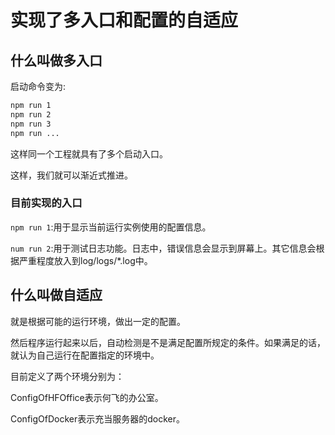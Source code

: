 # 实现了多入口和配置的自适应

## 什么叫做多入口

启动命令变为:

```bash
npm run 1
npm run 2
npm run 3
npm run ...
```

这样同一个工程就具有了多个启动入口。

这样，我们就可以渐近式推进。

### 目前实现的入口

`npm run 1`:用于显示当前运行实例使用的配置信息。

`num run 2`:用于测试日志功能。日志中，错误信息会显示到屏幕上。其它信息会根据严重程度放入到log/logs/*.log中。

## 什么叫做自适应

就是根据可能的运行环境，做出一定的配置。

然后程序运行起来以后，自动检测是不是满足配置所规定的条件。如果满足的话，就认为自己运行在配置指定的环境中。

目前定义了两个环境分别为：

ConfigOfHFOffice表示何飞的办公室。

ConfigOfDocker表示充当服务器的docker。